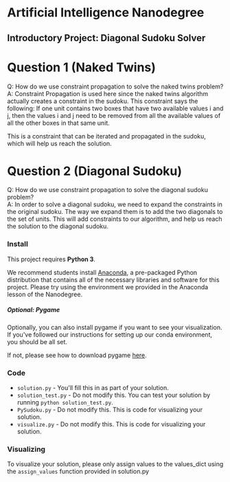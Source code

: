 # Artificial Intelligence Nanodegree
## Introductory Project: Diagonal Sudoku Solver

# Question 1 (Naked Twins)
Q: How do we use constraint propagation to solve the naked twins problem?  
A: Constraint Propagation is used here since the naked twins algorithm actually creates a constraint in the sudoku. This constraint says the following: If one unit contains two boxes that have two available values i and j, then the values i and j need to be removed from all the available values of all the other boxes in that same unit.

This is a constraint that can be iterated and propagated in the sudoku, which will help us reach the solution.

# Question 2 (Diagonal Sudoku)
Q: How do we use constraint propagation to solve the diagonal sudoku problem?  
A: In order to solve a diagonal sudoku, we need to expand the constraints in the original sudoku. The way we expand them is to add the two diagonals to the set of units. This will add constraints to our algorithm, and help us reach the solution to the diagonal sudoku.

### Install

This project requires **Python 3**.

We recommend students install [Anaconda](https://www.continuum.io/downloads), a pre-packaged Python distribution that contains all of the necessary libraries and software for this project.
Please try using the environment we provided in the Anaconda lesson of the Nanodegree.

##### Optional: Pygame

Optionally, you can also install pygame if you want to see your visualization. If you've followed our instructions for setting up our conda environment, you should be all set.

If not, please see how to download pygame [here](http://www.pygame.org/download.shtml).

### Code

* `solution.py` - You'll fill this in as part of your solution.
* `solution_test.py` - Do not modify this. You can test your solution by running `python solution_test.py`.
* `PySudoku.py` - Do not modify this. This is code for visualizing your solution.
* `visualize.py` - Do not modify this. This is code for visualizing your solution.

### Visualizing

To visualize your solution, please only assign values to the values_dict using the ```assign_values``` function provided in solution.py
